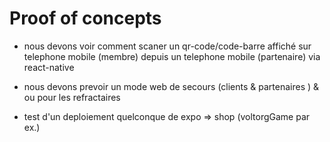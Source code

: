 # Proof of concepts
* nous devons voir comment scaner un qr-code/code-barre affiché sur telephone mobile (membre) depuis un telephone mobile (partenaire) via react-native

* nous devons prevoir un mode web de secours (clients & partenaires ) & ou pour les refractaires

* test d'un deploiement quelconque de expo => shop (voltorgGame par ex.)
